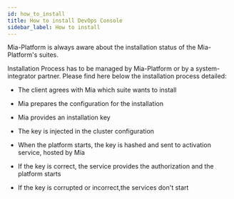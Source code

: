 ```yaml
---
id: how_to_install
title: How to install DevOps Console
sidebar_label: How to install
---
```

Mia-Platform is always aware about the installation status of the Mia-Platform's suites.

Installation Process has to be managed by Mia-Platform or by a system-integrator partner.
Please find here below the installation process detailed:

* The client agrees with Mia which suite wants to install

* Mia prepares the configuration for the installation

* Mia provides an installation key

* The key is injected in the cluster configuration

* When the platform starts, the key is hashed and sent to activation service, hosted by Mia

* If the key is correct, the service provides the authorization and the platform starts

* If the key is corrupted or incorrect,the services don't start
